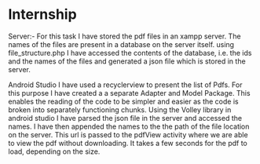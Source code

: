 # Internship
Server:-
For this task I have stored the pdf files in an xampp server. The names of the files are present in a database on the server itself. 
using file_structure.php I have accessed the contents of the database, i.e. the ids and the names of the files and generated a 
json file which is stored in the server.

Android Studio
I have used a recyclerview to present the list of Pdfs. For this purpose I have created a a separate Adapter and Model Package. This
enables the reading of the code to be simpler and easier as the code is broken into separately functioning chunks.
Using the Volley library in android studio I have parsed the json file in the server and accessed the names. I have then appended the
names to the the path of the file location on the server. This url is passed to the pdfView activity where we are able to view the pdf 
without downloading. It takes a few seconds for the pdf to load, depending on the size.


